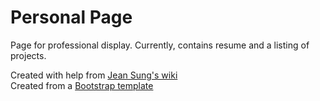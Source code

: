 # Personal Page
Page for professional display. Currently, contains resume and a listing of projects.

Created with help from [Jean Sung's wiki](https://github.com/jeansung/MyPersonalPage/wiki)  
Created from a [Bootstrap template](https://startbootstrap.com/template-categories/all/)
